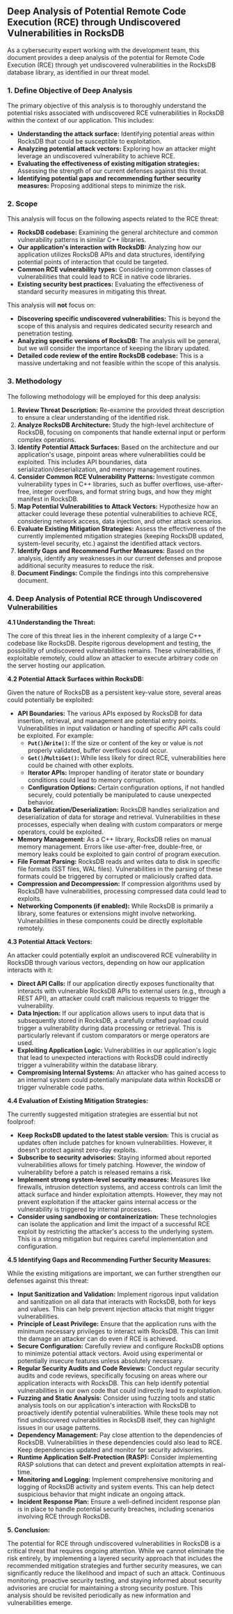 ## Deep Analysis of Potential Remote Code Execution (RCE) through Undiscovered Vulnerabilities in RocksDB

As a cybersecurity expert working with the development team, this document provides a deep analysis of the potential for Remote Code Execution (RCE) through yet undiscovered vulnerabilities in the RocksDB database library, as identified in our threat model.

### 1. Define Objective of Deep Analysis

The primary objective of this analysis is to thoroughly understand the potential risks associated with undiscovered RCE vulnerabilities in RocksDB within the context of our application. This includes:

*   **Understanding the attack surface:** Identifying potential areas within RocksDB that could be susceptible to exploitation.
*   **Analyzing potential attack vectors:**  Exploring how an attacker might leverage an undiscovered vulnerability to achieve RCE.
*   **Evaluating the effectiveness of existing mitigation strategies:** Assessing the strength of our current defenses against this threat.
*   **Identifying potential gaps and recommending further security measures:** Proposing additional steps to minimize the risk.

### 2. Scope

This analysis will focus on the following aspects related to the RCE threat:

*   **RocksDB codebase:**  Examining the general architecture and common vulnerability patterns in similar C++ libraries.
*   **Our application's interaction with RocksDB:**  Analyzing how our application utilizes RocksDB APIs and data structures, identifying potential points of interaction that could be targeted.
*   **Common RCE vulnerability types:**  Considering common classes of vulnerabilities that could lead to RCE in native code libraries.
*   **Existing security best practices:**  Evaluating the effectiveness of standard security measures in mitigating this threat.

This analysis will **not** focus on:

*   **Discovering specific undiscovered vulnerabilities:** This is beyond the scope of this analysis and requires dedicated security research and penetration testing.
*   **Analyzing specific versions of RocksDB:** The analysis will be general, but we will consider the importance of keeping the library updated.
*   **Detailed code review of the entire RocksDB codebase:** This is a massive undertaking and not feasible within the scope of this analysis.

### 3. Methodology

The following methodology will be employed for this deep analysis:

1. **Review Threat Description:**  Re-examine the provided threat description to ensure a clear understanding of the identified risk.
2. **Analyze RocksDB Architecture:**  Study the high-level architecture of RocksDB, focusing on components that handle external input or perform complex operations.
3. **Identify Potential Attack Surfaces:** Based on the architecture and our application's usage, pinpoint areas where vulnerabilities could be exploited. This includes API boundaries, data serialization/deserialization, and memory management routines.
4. **Consider Common RCE Vulnerability Patterns:**  Investigate common vulnerability types in C++ libraries, such as buffer overflows, use-after-free, integer overflows, and format string bugs, and how they might manifest in RocksDB.
5. **Map Potential Vulnerabilities to Attack Vectors:**  Hypothesize how an attacker could leverage these potential vulnerabilities to achieve RCE, considering network access, data injection, and other attack scenarios.
6. **Evaluate Existing Mitigation Strategies:** Assess the effectiveness of the currently implemented mitigation strategies (keeping RocksDB updated, system-level security, etc.) against the identified attack vectors.
7. **Identify Gaps and Recommend Further Measures:**  Based on the analysis, identify any weaknesses in our current defenses and propose additional security measures to reduce the risk.
8. **Document Findings:**  Compile the findings into this comprehensive document.

### 4. Deep Analysis of Potential RCE through Undiscovered Vulnerabilities

**4.1 Understanding the Threat:**

The core of this threat lies in the inherent complexity of a large C++ codebase like RocksDB. Despite rigorous development and testing, the possibility of undiscovered vulnerabilities remains. These vulnerabilities, if exploitable remotely, could allow an attacker to execute arbitrary code on the server hosting our application.

**4.2 Potential Attack Surfaces within RocksDB:**

Given the nature of RocksDB as a persistent key-value store, several areas could potentially be exploited:

*   **API Boundaries:**  The various APIs exposed by RocksDB for data insertion, retrieval, and management are potential entry points. Vulnerabilities in input validation or handling of specific API calls could be exploited. For example:
    *   **`Put()`/`Write()`:**  If the size or content of the key or value is not properly validated, buffer overflows could occur.
    *   **`Get()`/`MultiGet()`:**  While less likely for direct RCE, vulnerabilities here could be chained with other exploits.
    *   **Iterator APIs:**  Improper handling of iterator state or boundary conditions could lead to memory corruption.
    *   **Configuration Options:**  Certain configuration options, if not handled securely, could potentially be manipulated to cause unexpected behavior.
*   **Data Serialization/Deserialization:** RocksDB handles serialization and deserialization of data for storage and retrieval. Vulnerabilities in these processes, especially when dealing with custom comparators or merge operators, could be exploited.
*   **Memory Management:**  As a C++ library, RocksDB relies on manual memory management. Errors like use-after-free, double-free, or memory leaks could be exploited to gain control of program execution.
*   **File Format Parsing:**  RocksDB reads and writes data to disk in specific file formats (SST files, WAL files). Vulnerabilities in the parsing of these formats could be triggered by corrupted or maliciously crafted data.
*   **Compression and Decompression:** If compression algorithms used by RocksDB have vulnerabilities, processing compressed data could lead to exploits.
*   **Networking Components (if enabled):** While RocksDB is primarily a library, some features or extensions might involve networking. Vulnerabilities in these components could be directly exploitable remotely.

**4.3 Potential Attack Vectors:**

An attacker could potentially exploit an undiscovered RCE vulnerability in RocksDB through various vectors, depending on how our application interacts with it:

*   **Direct API Calls:** If our application directly exposes functionality that interacts with vulnerable RocksDB APIs to external users (e.g., through a REST API), an attacker could craft malicious requests to trigger the vulnerability.
*   **Data Injection:** If our application allows users to input data that is subsequently stored in RocksDB, a carefully crafted payload could trigger a vulnerability during data processing or retrieval. This is particularly relevant if custom comparators or merge operators are used.
*   **Exploiting Application Logic:**  Vulnerabilities in our application's logic that lead to unexpected interactions with RocksDB could indirectly trigger a vulnerability within the database library.
*   **Compromising Internal Systems:** An attacker who has gained access to an internal system could potentially manipulate data within RocksDB or trigger vulnerable code paths.

**4.4 Evaluation of Existing Mitigation Strategies:**

The currently suggested mitigation strategies are essential but not foolproof:

*   **Keep RocksDB updated to the latest stable version:** This is crucial as updates often include patches for known vulnerabilities. However, it doesn't protect against zero-day exploits.
*   **Subscribe to security advisories:** Staying informed about reported vulnerabilities allows for timely patching. However, the window of vulnerability before a patch is released remains a risk.
*   **Implement strong system-level security measures:**  Measures like firewalls, intrusion detection systems, and access controls can limit the attack surface and hinder exploitation attempts. However, they may not prevent exploitation if the attacker gains internal access or the vulnerability is triggered by internal processes.
*   **Consider using sandboxing or containerization:**  These technologies can isolate the application and limit the impact of a successful RCE exploit by restricting the attacker's access to the underlying system. This is a strong mitigation but requires careful implementation and configuration.

**4.5 Identifying Gaps and Recommending Further Security Measures:**

While the existing mitigations are important, we can further strengthen our defenses against this threat:

*   **Input Sanitization and Validation:**  Implement rigorous input validation and sanitization on all data that interacts with RocksDB, both for keys and values. This can help prevent injection attacks that might trigger vulnerabilities.
*   **Principle of Least Privilege:** Ensure that the application runs with the minimum necessary privileges to interact with RocksDB. This can limit the damage an attacker can do even if RCE is achieved.
*   **Secure Configuration:**  Carefully review and configure RocksDB options to minimize potential attack vectors. Avoid using experimental or potentially insecure features unless absolutely necessary.
*   **Regular Security Audits and Code Reviews:** Conduct regular security audits and code reviews, specifically focusing on areas where our application interacts with RocksDB. This can help identify potential vulnerabilities in our own code that could indirectly lead to exploitation.
*   **Fuzzing and Static Analysis:**  Consider using fuzzing tools and static analysis tools on our application's interaction with RocksDB to proactively identify potential vulnerabilities. While these tools may not find undiscovered vulnerabilities in RocksDB itself, they can highlight issues in our usage patterns.
*   **Dependency Management:**  Pay close attention to the dependencies of RocksDB. Vulnerabilities in these dependencies could also lead to RCE. Keep dependencies updated and monitor for security advisories.
*   **Runtime Application Self-Protection (RASP):**  Consider implementing RASP solutions that can detect and prevent exploitation attempts in real-time.
*   **Monitoring and Logging:** Implement comprehensive monitoring and logging of RocksDB activity and system events. This can help detect suspicious behavior that might indicate an ongoing attack.
*   **Incident Response Plan:**  Ensure a well-defined incident response plan is in place to handle potential security breaches, including scenarios involving RCE through RocksDB.

**5. Conclusion:**

The potential for RCE through undiscovered vulnerabilities in RocksDB is a critical threat that requires ongoing attention. While we cannot eliminate the risk entirely, by implementing a layered security approach that includes the recommended mitigation strategies and further security measures, we can significantly reduce the likelihood and impact of such an attack. Continuous monitoring, proactive security testing, and staying informed about security advisories are crucial for maintaining a strong security posture. This analysis should be revisited periodically as new information and vulnerabilities emerge.
